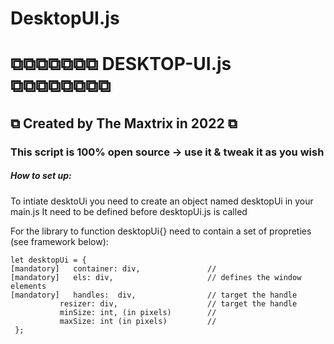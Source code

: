 # DesktopUI.js

# ⧉⧉⧉⧉⧉⧉⧉ DESKTOP-UI.js ⧉⧉⧉⧉⧉⧉⧉⧉

## ⧉ Created by The Maxtrix in 2022 ⧉

### This script is 100% open source → use it & tweak it as you wish

##### How to set up:

To intiate desktoUi you need to create an object named desktopUi in your main.js
It need to be defined before desktopUi.js is called

For the library to function desktopUi{} need to contain a set of propreties (see framework below):

    let desktopUi = {
    [mandatory]   container: div,               //
    [mandatory]   els: div,                     // defines the window elements
    [mandatory]   handles:  div,                // target the handle
               resizer: div,                    // target the handle
               minSize: int, (in pixels)        //
               maxSize: int (in pixels)         //
     };
